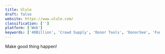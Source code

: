 ```yaml
---
title: Ulule
draft: false 
website: https://www.ulule.com/
classification: ['']
platform: ['Web']
keywords: ['40Billion', 'Crowd Supply', 'Donor Tools', 'DonorSee', 'Fundly', 'GoFundMe', 'Goteo', 'Indiegogo', 'Kickstarter', 'Patreon', 'Quirky', 'SelfStarter', 'StartSomeGood', 'Thrinacia', 'UpEffect', 'Whirl', 'Wunder', 'eSolidar']
---
```

Make good thing happen!